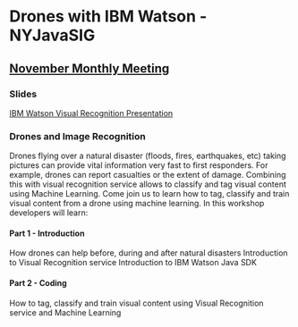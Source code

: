 # Drones with IBM Watson - NYJavaSIG

## [November Monthly Meeting](http://www.javasig.com/)

### Slides
[IBM Watson Visual Recognition Presentation](assets/watson-vr-nyc-javasig.pdf)
### Drones and Image Recognition
Drones flying over a natural disaster (floods, fires, earthquakes, etc) taking pictures can provide vital information very fast to first responders. For example, drones can report casualties or the extent of damage. Combining this with visual recognition service allows to classify and tag visual content using Machine Learning. Come join us to learn how to tag, classify and train visual content from a drone using machine learning. In this workshop developers will learn:

#### Part 1 - Introduction
How drones can help before, during and after natural disasters
Introduction to Visual Recognition service
Introduction to IBM Watson Java SDK
#### Part 2 - Coding
How to tag, classify and train visual content using Visual Recognition service and Machine Learning
